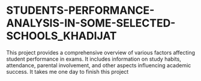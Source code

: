 # STUDENTS-PERFORMANCE-ANALYSIS-IN-SOME-SELECTED-SCHOOLS_KHADIJAT
This project provides a comprehensive overview of various factors affecting student performance in exams. It includes information on study habits, attendance, parental involvement, and other aspects influencing academic success. It takes me one day to finish this project
